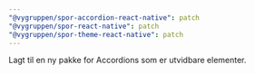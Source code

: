 ```yaml
---
"@vygruppen/spor-accordion-react-native": patch
"@vygruppen/spor-react-native": patch
"@vygruppen/spor-theme-react-native": patch
---
```


Lagt til en ny pakke for Accordions som er utvidbare elementer.
